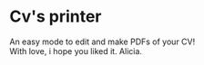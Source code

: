 # Cv's printer

An easy mode to edit and make PDFs of your CV!
<br>
With love, i hope you liked it. 
Alicia.
